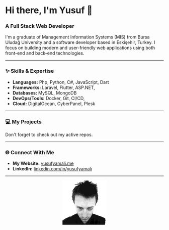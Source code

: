 # Hi there, I'm Yusuf 👋

### A Full Stack Web Developer

I'm a graduate of Management Information Systems (MIS) from Bursa Uludağ University and a software developer based in Eskişehir, Turkey. I focus on building modern and user-friendly web applications using both front-end and back-end technologies.

---

### ✨ Skills & Expertise

* **Languages:** Php, Python, C#, JavaScript, Dart
* **Frameworks:** Laravel, Flutter, ASP.NET, 
* **Databases:** MySQL, MongoDB
* **DevOps/Tools:** Docker, Git, CI/CD, 
* **Cloud:** DigitalOcean, CyberPanel, Plesk

---

### 💻 My Projects

Don't forget to check out my active repos.

---

### 🌐 Connect With Me

* **My Website:** [yusufyamali.me](https://yusufyamali.me)
* **LinkedIn:** [linkedin.com/in/yusufyamalı](https://linkedin.com/in/yusufyamalı)

---

<div align="center">
  <img src="https://github.com/yusuferdemyamali/yusuferdemyamali/blob/main/thom-yorke-radiohead.gif?raw=true" alt="Thom Yorke Gif" width="auto">
</div>
